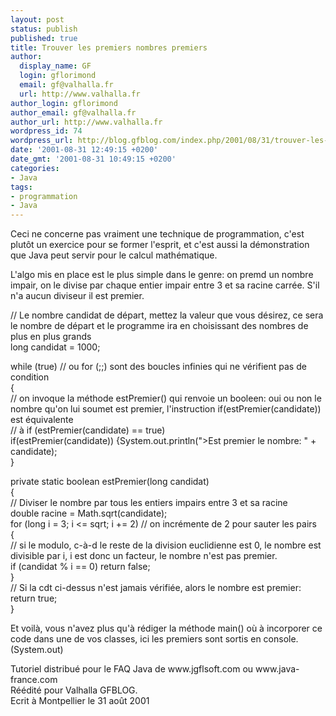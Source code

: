 ```yaml
---
layout: post
status: publish
published: true
title: Trouver les premiers nombres premiers
author:
  display_name: GF
  login: gflorimond
  email: gf@valhalla.fr
  url: http://www.valhalla.fr
author_login: gflorimond
author_email: gf@valhalla.fr
author_url: http://www.valhalla.fr
wordpress_id: 74
wordpress_url: http://blog.gfblog.com/index.php/2001/08/31/trouver-les-premiers-nombres-premiers/
date: '2001-08-31 12:49:15 +0200'
date_gmt: '2001-08-31 10:49:15 +0200'
categories:
- Java
tags:
- programmation
- Java
---
```

<p>Ceci ne concerne pas vraiment une technique de programmation, c'est plut&ocirc;t un exercice pour se former l'esprit, et c'est aussi la d&eacute;monstration que Java peut servir pour le calcul math&eacute;matique.</p>
<p>L'algo mis en place est le plus simple dans le genre: on premd un nombre impair, on le divise par chaque entier impair entre 3 et sa racine carr&eacute;e. S'il n'a aucun diviseur il est premier.</p>
<p class="Code">// Le nombre candidat de d&eacute;part, mettez la valeur que vous d&eacute;sirez, ce sera le nombre de d&eacute;part et le programme ira en choisissant des nombres de plus en plus grands<br />
  long candidat = 1000;</p>
<p class="Code">while (true) // ou for (;;) sont des boucles infinies qui ne v&eacute;rifient pas de condition<br />
  {<br />
  // on invoque la m&eacute;thode estPremier() qui renvoie un booleen: oui ou non le nombre qu'on lui soumet est premier, l'instruction if(estPremier(candidate)) est &eacute;quivalente<br />
  // &agrave; if (estPremier(candidate) == true)<br />
  if(estPremier(candidate)) {System.out.println(&quot;&gt;Est premier le nombre: &quot; + candidate); <br />
  }</p>
<p class="Code">private static boolean estPremier(long candidat)<br />
  {<br />
  // Diviser le nombre par tous les entiers impairs entre 3 et sa racine<br />
  double racine = Math.sqrt(candidate);<br />
  for (long i = 3; i &lt;= sqrt; i += 2) // on incr&eacute;mente de 2 pour sauter les pairs<br />
  { <br />
  // si le modulo, c-&agrave;-d le reste de la division euclidienne est 0, le nombre est divisible par i, i est donc un facteur, le nombre n'est pas premier.<br />
  if (candidat % i == 0) return false;<br />
  } <br />
  // Si la cdt ci-dessus n'est jamais v&eacute;rifi&eacute;e, alors le nombre est premier:<br />
  return true;<br />
  }</p>
<p>Et voil&agrave;, vous n'avez plus qu'&agrave; r&eacute;diger la m&eacute;thode main() o&ugrave; &agrave; incorporer ce code dans une de vos classes, ici les premiers sont sortis en console. (System.out)</p>
<p>Tutoriel distribu&eacute; pour le FAQ Java de www.jgflsoft.com ou www.java-france.com<br />
  R&eacute;&eacute;dit&eacute; pour Valhalla GFBLOG. <br />
  Ecrit &agrave; Montpellier le 31 ao&ucirc;t 2001</p>
